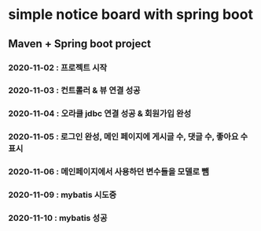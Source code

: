# simple notice board with spring boot

## Maven + Spring boot project

### 2020-11-02 : 프로젝트 시작
### 2020-11-03 : 컨트롤러  & 뷰 연결 성공
### 2020-11-04 : 오라클 jdbc 연결 성공 & 회원가입 완성
### 2020-11-05 : 로그인 완성, 메인 페이지에 게시글 수, 댓글 수, 좋아요 수 표시
### 2020-11-06 : 메인페이지에서 사용하던 변수들을 모델로 뺌
### 2020-11-09 : mybatis 시도중
### 2020-11-10 : mybatis 성공